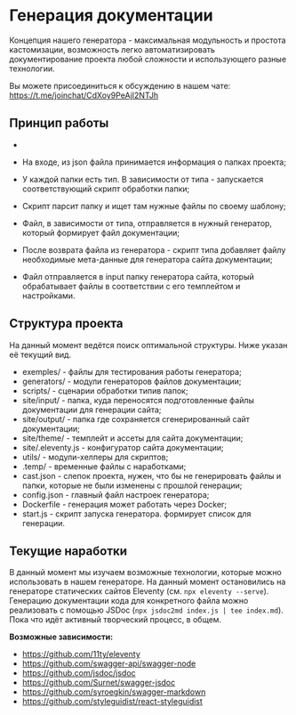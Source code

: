 # Генерация документации

Концепция нашего генератора - максимальная модульность и простота кастомизации, возможность легко автоматизировать документирование проекта любой сложности и использующего разные технологии. 

Вы можете присоединиться к обсуждению в нашем чате: https://t.me/joinchat/CdXoy9PeAjI2NTJh

## Принцип работы

- 





- На входе, из json файла принимается информация о папках проекта;
- У каждой папки есть тип. В зависимости от типа - запускается соответствующий скрипт обработки папки;
- Скрипт парсит папку и ищет там нужные файлы по своему шаблону;
- Файл, в зависимости от типа, отправляется в нужный генератор, который формирует файл документации;
- После возврата файла из генератора - скрипт типа добавляет файлу необходимые мета-данные для генератора сайта документации;
- Файл отправляется в input папку генератора сайта, который обрабатывает файлы в соответствии с его темплейтом и настройками.



## Структура проекта

На данный момент ведётся поиск оптимальной структуры. Ниже указан её текущий вид.

- exemples/ - файлы для тестирования работы генератора;
- generators/ - модули генераторов файлов документации;
- scripts/ - сценарии обработки типив папок;
- site/input/ - папка, куда переносятся подготовленные файлы документации для генерации сайта;
- site/output/ - папка где сохраняется сгенерированный сайт документации;
- site/theme/ - темплейт и ассеты для сайта документации;
- site/.eleventy.js - конфигуратор сайта документации;
- utils/ - модули-хелперы для скриптов;
- .temp/ - временные файлы с наработками;
- cast.json - слепок проекта, нужен, что бы не генерировать файлы и папки, которые не были изменены с прошлой генерации;
- config.json - главный файл настроек генератора; 
- Dockerfile - генерация может работать через Docker;
- start.js - скрипт запуска генератора. формирует список для генерации.

## Текущие наработки

В данный момент мы изучаем возможные технологии, которые можно использовать в нашем генераторе. На данный момент остановились на генераторе статических сайтов Eleventy (см. `npx eleventy --serve`). Генерацию документации кода для конкретного файла можно реализовать с помощью JSDoc (`npx jsdoc2md index.js | tee index.md`). Пока что идёт активный творческий процесс, в общем.

**Возможные зависимости:**

- https://github.com/11ty/eleventy
- https://github.com/swagger-api/swagger-node
- https://github.com/jsdoc/jsdoc
- https://github.com/Surnet/swagger-jsdoc
- https://github.com/syroegkin/swagger-markdown
- https://github.com/styleguidist/react-styleguidist



